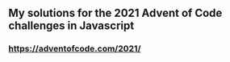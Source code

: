 ## My solutions for the 2021 Advent of Code challenges in Javascript

### https://adventofcode.com/2021/
